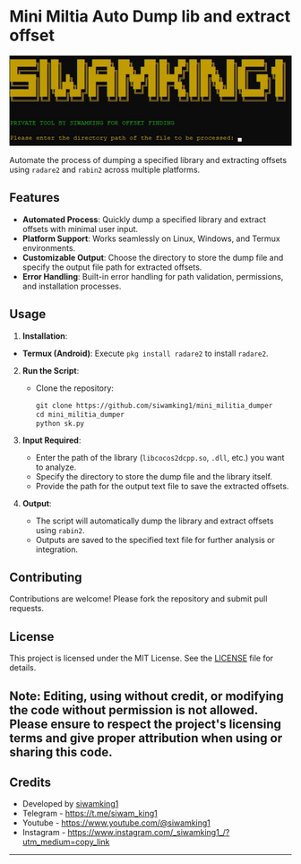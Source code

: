# Mini Miltia Auto Dump lib and extract offset

![Banner](images.jpeg)

Automate the process of dumping a specified library and extracting offsets using `radare2` and `rabin2` across multiple platforms.

## Features

- **Automated Process**: Quickly dump a specified library and extract offsets with minimal user input.
- **Platform Support**: Works seamlessly on Linux, Windows, and Termux environments.
- **Customizable Output**: Choose the directory to store the dump file and specify the output file path for extracted offsets.
- **Error Handling**: Built-in error handling for path validation, permissions, and installation processes.

## Usage

1. **Installation**:
 - **Termux (Android)**: Execute `pkg install radare2` to install `radare2`.

2. **Run the Script**:
   - Clone the repository:
     ```
     git clone https://github.com/siwamking1/mini_militia_dumper
     cd mini_militia_dumper
     python sk.py
     ```
   
3. **Input Required**:
   - Enter the path of the library (`libcocos2dcpp.so`, `.dll`, etc.) you want to analyze.
   - Specify the directory to store the dump file and the library itself.
   - Provide the path for the output text file to save the extracted offsets.

4. **Output**:
   - The script will automatically dump the library and extract offsets using `rabin2`.
   - Outputs are saved to the specified text file for further analysis or integration.

## Contributing

Contributions are welcome! Please fork the repository and submit pull requests.

## License

This project is licensed under the MIT License. See the [LICENSE](LICENSE) file for details.

## Note: Editing, using without credit, or modifying the code without permission is not allowed. Please ensure to respect the project's licensing terms and give proper attribution when using or sharing this code.

## Credits

- Developed by [siwamking1](https://github.com/siwam-king1)
- Telegram - https://t.me/siwam_king1
- Youtube - https://www.youtube.com/@siwamking1
- Instagram - https://www.instagram.com/_siwamking1_/?utm_medium=copy_link

---

